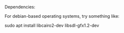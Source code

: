 
Dependencies:

For debian-based operating systems, try something like:

sudo apt install libcairo2-dev libsdl-gfx1.2-dev 

